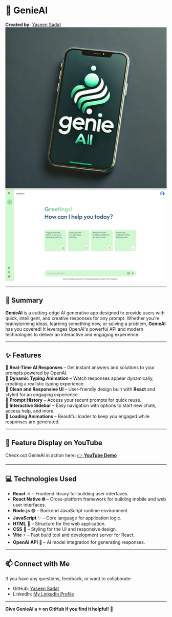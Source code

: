 # 🚀 **GenieAI**  

**Created by:** [Yaseen Sadat](https://github.com/YaseenSadat)  
![Yaseen Sadat](src/assets/logo.jpg)  
![Yaseen Sadat](src/assets/genieaihome.png)  

---

## 🌟 **Summary**  

**GenieAI** is a cutting-edge AI generative app designed to provide users with quick, intelligent, and creative responses for any prompt. Whether you're brainstorming ideas, learning something new, or solving a problem, **GenieAI** has you covered! It leverages OpenAI's powerful API and modern technologies to deliver an interactive and engaging experience.  

---

## ✨ **Features**  

🔹 **Real-Time AI Responses** – Get instant answers and solutions to your prompts powered by OpenAI.  
🔹 **Dynamic Typing Animation** – Watch responses appear dynamically, creating a realistic typing experience.  
🔹 **Clean and Responsive UI** – User-friendly design built with **React** and styled for an engaging experience.  
🔹 **Prompt History** – Access your recent prompts for quick reuse.  
🔹 **Interactive Sidebar** – Easy navigation with options to start new chats, access help, and more.  
🔹 **Loading Animations** – Beautiful loader to keep you engaged while responses are generated.  

---

## 🎥 **Feature Display on YouTube**  

Check out GenieAI in action here: [👉 **YouTube Demo**](https://youtu.be/CF5FSXq1P80)  

---

## 💻 **Technologies Used**  

- **React** ⚛️ – Frontend library for building user interfaces.
- **React Native 🌐** – Cross-platform framework for building mobile and web user interfaces.
- **Node.js** 🟢 – Backend JavaScript runtime environment.  
- **JavaScript** ✨ – Core language for application logic.  
- **HTML** 📝 – Structure for the web application.  
- **CSS** 🎨 – Styling for the UI and responsive design.  
- **Vite** ⚡ – Fast build tool and development server for React.  
- **OpenAI API** 🤖 – AI model integration for generating responses.

---

## 📫 **Connect with Me**  

If you have any questions, feedback, or want to collaborate:  
- GitHub: [Yaseen Sadat](https://github.com/YaseenSadat)  
- LinkedIn: [My LinkedIn Profile](https://www.linkedin.com/in/yaseensadat/)

---

**Give GenieAI a ⭐ on GitHub if you find it helpful!** 🚀  
